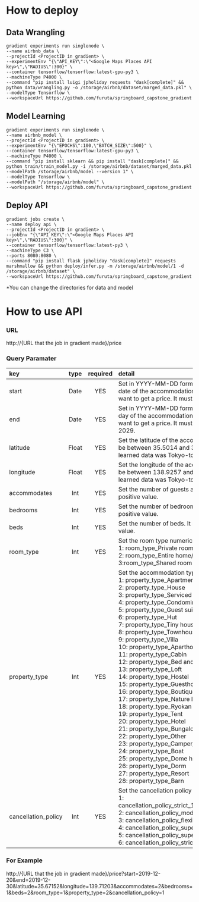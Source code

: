# How to deploy
## Data Wrangling
```
gradient experiments run singlenode \
--name airbnb_data \
--projectId <ProjectID in gradient> \
--experimentEnv "{\"API_KEY\":\"<Google Maps Places API key>\",\"RADIUS\":300}" \
--container tensorflow/tensorflow:latest-gpu-py3 \
--machineType P4000 \
--command "pip install luigi jpholiday requests "dask[complete]" && python data/wrangling.py -o /storage/airbnb/dataset/marged_data.pkl" \
--modelType Tensorflow \
--workspaceUrl https://github.com/furuta/springboard_capstone_gradient
```

## Model Learning
```
gradient experiments run singlenode \
--name airbnb_model \
--projectId <ProjectID in gradient> \
--experimentEnv "{\"EPOCHS\":100,\"BATCH_SIZE\":500}" \
--container tensorflow/tensorflow:latest-gpu-py3 \
--machineType P4000 \
--command "pip install sklearn && pip install "dask[complete]" && python train/train_model.py -i /storage/airbnb/dataset/marged_data.pkl --modelPath /storage/airbnb/model --version 1" \
--modelType Tensorflow \
--modelPath "/storage/airbnb/model" \
--workspaceUrl https://github.com/furuta/springboard_capstone_gradient
```

## Deploy API
```
gradient jobs create \
--name deploy api \
--projectId <ProjectID in gradient> \
--jobEnv "{\"API_KEY\":\"<Google Maps Places API key>\",\"RADIUS\":300}" \
--container tensorflow/tensorflow:latest-py3 \
--machineType C3 \
--ports 8080:8080 \
--command "pip install flask jpholiday "dask[complete]" requests marshmallow && python deploy/infer.py -m /storage/airbnb/model/1 -d /storage/airbnb/dataset" \
--workspaceUrl https://github.com/furuta/springboard_capstone_gradient
```

*You can change the directories for data and model

# How to use API
### URL
http://{URL that the job in gradient made}/price

### Query Paramater
| key | type| required | detail |
|:---|:---:|:---:|:---|
|start |Date |YES |Set in YYYY-MM-DD format. This is the start date of the accommodation date for which you want to get a price. It must be in or after 2009. |
|end |Date |YES |Set in YYYY-MM-DD format. This is the last day of the accommodation date for which you want to get a price. It must be in or before 2029. |
|latitude |Float |YES |Set the latitude of the accommodation. It must be between 35.5014 and 35.8981 because learned data was Tokyo-to. |
|longitude |Float |YES |Set the longitude of the accommodation. It must be between 138.9257 and 139.9156 because learned data was Tokyo-to. |
|accommodates |Int |YES |Set the number of guests allowed. It must be a positive value. |
|bedrooms |Int |YES |Set the number of bedrooms. It must be a positive value. |
|beds |Int |YES |Set the number of beds. It must be a positive value. |
|room_type |Int |YES |Set the room type numerically.<br>1: room_type_Private room<br>2: room_type_Entire home/apt<br>3:room_type_Shared room |
|property_type |Int |YES |Set the accommodation type numerically.<br>1: property_type_Apartment<br>2: property_type_House<br>3: property_type_Serviced apartment<br>4: property_type_Condominium<br>5: property_type_Guest suite<br>6: property_type_Hut<br>7: property_type_Tiny house<br>8: property_type_Townhouse<br>9: property_type_Villa<br>10: property_type_Aparthotel<br>11: property_type_Cabin<br>12: property_type_Bed and breakfast<br>13: property_type_Loft<br>14: property_type_Hostel<br>15: property_type_Guesthouse<br>16: property_type_Boutique hotel<br>17: property_type_Nature lodge<br>18: property_type_Ryokan (Japan)<br>19: property_type_Tent<br>20: property_type_Hotel<br>21: property_type_Bungalow<br>22: property_type_Other<br>23: property_type_Camper/RV<br>24: property_type_Boat<br>25: property_type_Dome house<br>26: property_type_Dorm<br>27: property_type_Resort<br>28: property_type_Barn |
|cancellation_policy |Int |YES |Set the cancellation policy numerically.<br>1: cancellation_policy_strict_14_with_grace_period<br>2: cancellation_policy_moderate<br>3: cancellation_policy_flexible<br>4: cancellation_policy_super_strict_30<br>5: cancellation_policy_super_strict_60<br>6: cancellation_policy_strict |

### For Example
http://{URL that the job in gradient made}/price?start=2019-12-20&end=2019-12-30&latitude=35.67152&longitude=139.71203&accommodates=2&bedrooms=1&beds=2&room_type=1&property_type=2&cancellation_policy=1

